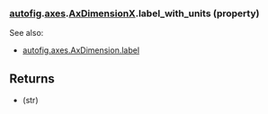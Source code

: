 ### [autofig](autofig.md).[axes](autofig.axes.md).[AxDimensionX](autofig.axes.AxDimensionX.md).label_with_units (property)




See also:

* [autofig.axes.AxDimension.label](autofig.axes.AxDimension.label.md)

Returns
---------
* (str)

